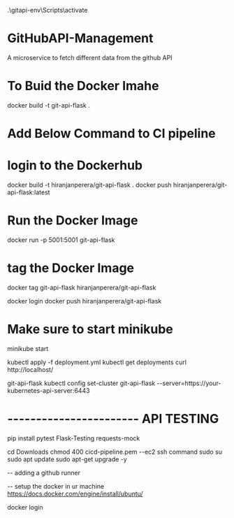 .\gitapi-env\Scripts\activate

# GitHubAPI-Management
A microservice to fetch different data from the github API

# To Buid the Docker Imahe
docker build -t git-api-flask .

# Add Below Command to CI pipeline
# login to the Dockerhub

docker build -t hiranjanperera/git-api-flask .
docker push hiranjanperera/git-api-flask:latest  

# Run the Docker Image
docker run -p 5001:5001 git-api-flask



# tag the Docker Image
docker tag git-api-flask hiranjanperera/git-api-flask

docker login
docker push hiranjanperera/git-api-flask

# Make sure to start minikube 
minikube start

kubectl apply -f deployment.yml
kubectl get deployments
curl http://localhost/

git-api-flask
kubectl config set-cluster git-api-flask --server=https://your-kubernetes-api-server:6443


# ----------------------- API TESTING 
pip install pytest Flask-Testing requests-mock


cd Downloads
chmod 400 cicd-pipeline.pem
--ec2 ssh command
sudo su
sudo apt update
sudo apt-get upgrade -y

-- adding a github runner

-- setup the docker in ur machine
https://docs.docker.com/engine/install/ubuntu/

docker login 




